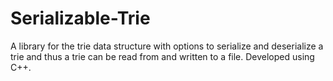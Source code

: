 # Serializable-Trie
A library for the trie data structure with options to serialize and deserialize a trie and thus a trie can be read from and written to a file. Developed using C++.
